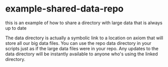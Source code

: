 # example-shared-data-repo

this is an example of how to share a directory with large data that is always up to date

The data directory is actually a symbolic link to a location on axiom that will store all our big data files. You can use the repo data directory in your scripts just as if the large data files were in your repo. Any updates to the data directory will be instantly available to anyone who's using the linked directory.
